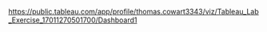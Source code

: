 https://public.tableau.com/app/profile/thomas.cowart3343/viz/Tableau_Lab_Exercise_17011270501700/Dashboard1
